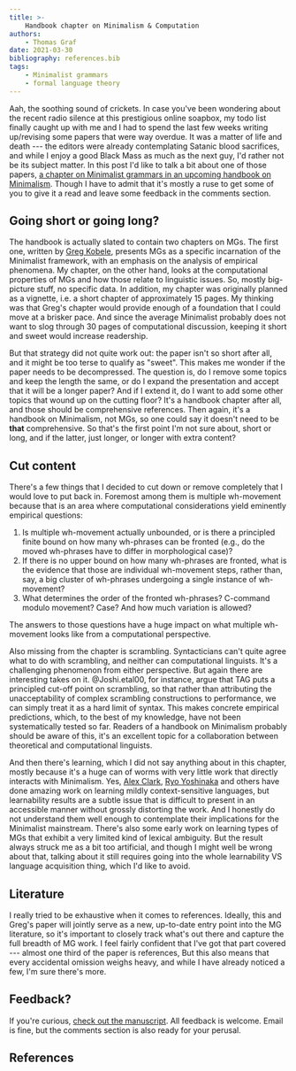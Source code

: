 ```yaml
---
title: >-
    Handbook chapter on Minimalism & Computation
authors:
    - Thomas Graf
date: 2021-03-30
bibliography: references.bib
tags:
    - Minimalist grammars
    - formal language theory
---
```


<!-- START_SUMMARY_BLOCK -->
Aah, the soothing sound of crickets.
In case you've been wondering about the recent radio silence at this prestigious online soapbox, my todo list finally caught up with me and I had to spend the last few weeks writing up/revising some papers that were way overdue.
It was a matter of life and death --- the editors were already contemplating Satanic blood sacrifices, and while I enjoy a good Black Mass as much as the next guy, I'd rather not be its subject matter.
In this post I'd like to talk a bit about one of those papers, [a chapter on Minimalist grammars in an upcoming handbook on Minimalism](https://manuscripts.thomasgraf.net/chm).
Though I have to admit that it's mostly a ruse to get some of you to give it a read and leave some feedback in the comments section.
<!-- END_SUMMARY_BLOCK -->


## Going short or going long?

The handbook is actually slated to contain two chapters on MGs.
The first one, written by [Greg Kobele](https://home.uni-leipzig.de/gkobele/index.html), presents MGs as a specific incarnation of the Minimalist framework, with an emphasis on the analysis of empirical phenomena.
My chapter, on the other hand, looks at the computational properties of MGs and how those relate to linguistic issues.
So, mostly big-picture stuff, no specific data.
In addition, my chapter was originally planned as a vignette, i.e. a short chapter of approximately 15 pages.
My thinking was that Greg's chapter would provide enough of a foundation that I could move at a brisker pace.
And since the average Minimalist probably does not want to slog through 30 pages of computational discussion, keeping it short and sweet would increase readership.

But that strategy did not quite work out: the paper isn't so short after all, and it might be too terse to qualify as "sweet".
This makes me wonder if the paper needs to be decompressed.
The question is, do I remove some topics and keep the length the same, or do I expand the presentation and accept that it will be a longer paper?
And if I extend it, do I want to add some other topics that wound up on the cutting floor?
It's a handbook chapter after all, and those should be comprehensive references.
Then again, it's a handbook on Minimalism, not MGs, so one could say it doesn't need to be **that** comprehensive.
So that's the first point I'm not sure about, short or long, and if the latter, just longer, or longer with extra content?


## Cut content

There's a few things that I decided to cut down or remove completely that I would love to put back in.
Foremost among them is multiple wh-movement because that is an area where computational considerations yield eminently empirical questions:

1. Is multiple wh-movement actually unbounded, or is there a principled finite bound on how many wh-phrases can be fronted (e.g., do the moved wh-phrases have to differ in morphological case)?
1. If there is no upper bound on how many wh-phrases are fronted, what is the evidence that those are individual wh-movement steps, rather than, say, a big cluster of wh-phrases undergoing a single instance of wh-movement?
1. What determines the order of the fronted wh-phrases?
   C-command modulo movement?
   Case?
   And how much variation is allowed?

The answers to those questions have a huge impact on what multiple wh-movement looks like from a computational perspective.

Also missing from the chapter is scrambling.
Syntacticians can't quite agree what to do with scrambling, and neither can computational linguists.
It's a challenging phenomenon from either perspective.
But again there are interesting takes on it.
@Joshi.etal00, for instance, argue that TAG puts a principled cut-off point on scrambling, so that rather than attributing the unacceptability of complex scrambling constructions to performance, we can simply treat it as a hard limit of syntax.
This makes concrete empirical predictions, which, to the best of my knowledge, have not been systematically tested so far.
Readers of a handbook on Minimalism probably should be aware of this, it's an excellent topic for a collaboration between theoretical and computational linguists.

And then there's learning, which I did not say anything about in this chapter, mostly because it's a huge can of worms with very little work that directly interacts with Minimalism.
Yes, [Alex Clark](https://alexc17.github.io/), [Ryo Yoshinaka](http://www.iip.ist.i.kyoto-u.ac.jp/member/ry/) and others have done amazing work on learning mildly context-sensitive languages, but learnability results are a subtle issue that is difficult to present in an accessible manner without grossly distorting the work.
And I honestly do not understand them well enough to contemplate their implications for the Minimalist mainstream.
There's also some early work on learning types of MGs that exhibit a very limited kind of lexical ambiguity.
But the result always struck me as a bit too artificial, and though I might well be wrong about that, talking about it still requires going into the whole learnability VS language acquisition thing, which I'd like to avoid.


## Literature

I really tried to be exhaustive when it comes to references.
Ideally, this and Greg's paper will jointly serve as a new, up-to-date entry point into the MG literature, so it's important to closely track what's out there and capture the full breadth of MG work.
I feel fairly confident that I've got that part covered --- almost one third of the paper is references,
But this also means that every accidental omission weighs heavy, and while I have already noticed a few, I'm sure there's more.


## Feedback?

If you're curious, [check out the manuscript](https://manuscripts.thomasgraf.net/chm).
All feedback is welcome.
Email is fine, but the comments section is also ready for your perusal.


## References
